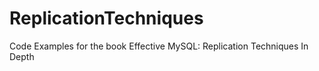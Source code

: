 ReplicationTechniques
=====================

Code Examples for the book Effective MySQL: Replication Techniques In Depth